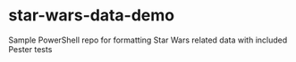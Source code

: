 # star-wars-data-demo
Sample PowerShell repo for formatting Star Wars related data with included Pester tests
